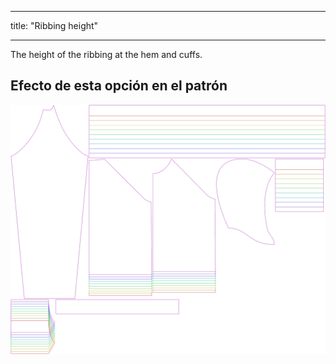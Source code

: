 - - -
title: "Ribbing height"
- - -

The height of the ribbing at the hem and cuffs.

## Efecto de esta opción en el patrón

![This image shows the effect of this option by superimposing several variants that have a different value for this option](hugo_ribbingheight_sample.svg "Effect of this option on the pattern")
